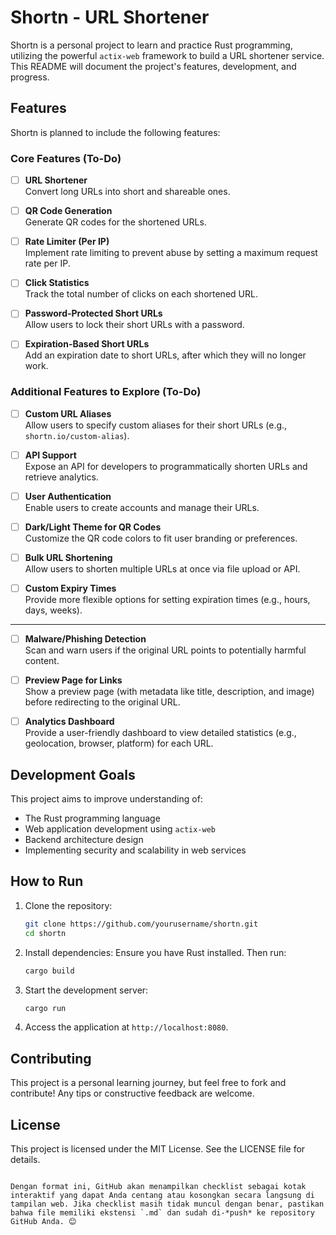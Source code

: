 # Shortn - URL Shortener

Shortn is a personal project to learn and practice Rust programming, utilizing the powerful `actix-web` framework to build a URL shortener service. This README will document the project's features, development, and progress.

## Features

Shortn is planned to include the following features:

### Core Features (To-Do)
- [ ] **URL Shortener**  
      Convert long URLs into short and shareable ones.

- [ ] **QR Code Generation**  
      Generate QR codes for the shortened URLs.

- [ ] **Rate Limiter (Per IP)**  
      Implement rate limiting to prevent abuse by setting a maximum request rate per IP.

- [ ] **Click Statistics**  
      Track the total number of clicks on each shortened URL.

- [ ] **Password-Protected Short URLs**  
      Allow users to lock their short URLs with a password.

- [ ] **Expiration-Based Short URLs**  
      Add an expiration date to short URLs, after which they will no longer work.

### Additional Features to Explore (To-Do)
- [ ] **Custom URL Aliases**  
      Allow users to specify custom aliases for their short URLs (e.g., `shortn.io/custom-alias`).

- [ ] **API Support**  
      Expose an API for developers to programmatically shorten URLs and retrieve analytics.

- [ ] **User Authentication**  
      Enable users to create accounts and manage their URLs.


- [ ] **Dark/Light Theme for QR Codes**  
      Customize the QR code colors to fit user branding or preferences.

- [ ] **Bulk URL Shortening**  
      Allow users to shorten multiple URLs at once via file upload or API.

- [ ] **Custom Expiry Times**  
      Provide more flexible options for setting expiration times (e.g., hours, days, weeks).

---
- [ ] **Malware/Phishing Detection**  
      Scan and warn users if the original URL points to potentially harmful content.

- [ ] **Preview Page for Links**  
      Show a preview page (with metadata like title, description, and image) before redirecting to the original URL.

- [ ] **Analytics Dashboard**  
      Provide a user-friendly dashboard to view detailed statistics (e.g., geolocation, browser, platform) for each URL.


## Development Goals
This project aims to improve understanding of:
- The Rust programming language
- Web application development using `actix-web`
- Backend architecture design
- Implementing security and scalability in web services

## How to Run
1. Clone the repository:
   ```bash
   git clone https://github.com/yourusername/shortn.git
   cd shortn
   ```
2. Install dependencies:
   Ensure you have Rust installed. Then run:
   ```bash
   cargo build
   ```
3. Start the development server:
   ```bash
   cargo run
   ```

4. Access the application at `http://localhost:8080`.

## Contributing
This project is a personal learning journey, but feel free to fork and contribute! Any tips or constructive feedback are welcome.

## License
This project is licensed under the MIT License. See the LICENSE file for details.
```

Dengan format ini, GitHub akan menampilkan checklist sebagai kotak interaktif yang dapat Anda centang atau kosongkan secara langsung di tampilan web. Jika checklist masih tidak muncul dengan benar, pastikan bahwa file memiliki ekstensi `.md` dan sudah di-*push* ke repository GitHub Anda. 😊